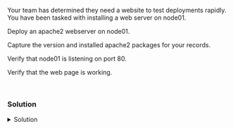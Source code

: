 Your team has determined they need a website to test deployments rapidly. You have been tasked with installing a web server on node01.

Deploy an apache2 webserver on node01.

Capture the version and installed apache2 packages for your records.

Verify that node01 is listening on port 80.

Verify that the web page is working.

<br>

### Solution
<details>
<summary>Solution</summary>
Connect to node01

```plain
ssh node01
```

Verify there is no apache2 package

```plain
dpkg -l | grep -i apache2
systemctl | grep -i apache2
```

Deploy the apache2 webserver package

```plain
apt -y install apache2
```

Verfiy the version of software

```plain
dpkg -l | grep -i apache2
```

Verify that the server is running, set to run on reboot, and it working on the default ports.

```plain
systemctl status apache2.service --no-pager
lsof -i :80
ss -ntulp | grep :80
```

What are the names of the users that kicked off this process? Why might it be important to note this?

Further verify that the firewall isn't running to complicate things

```plain
ufw status
```

Should see this disabled.

Let's go back to controlplane 

```plain
exit
```

Make sure you can see the default webpage

```plain
curl node01:80
```
 
Did you see the default webpage? Ok, you've set up the first part, let's see what else out team has for us in the next part.

</details>